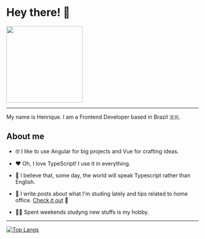  # Hey there! 🤙

  <div>
     <img src="https://avatars.githubusercontent.com/u/5140430?v=4" width="200" height="200">
  </div>

  <hr>

  My name is Henrique. I am a Frontend Developer based in Brazil 🇧🇷.

   ## About me

  - 🤓 I like to use Angular for big projects and Vue for crafting ideas. 

  - ❤️ Oh, I love TypeScript! I use it in everything. 
  
  - 🤔  I believe that, some day, the world will speak Typescript rather than English.

  - 📖  I write posts about what I'm studing lately and tips related to home office. [Check it out](https://codedimension.com.br/) 🔗
  
  - 🧑‍🎓 Spent weekends studyng new stuffs is my hobby.

<hr>

[![Top Langs](https://github-readme-stats.vercel.app/api/top-langs/?username=henriquecustodia&layout=compact&theme=radical)](https://github.com/anuraghazra/github-readme-stats)
 
